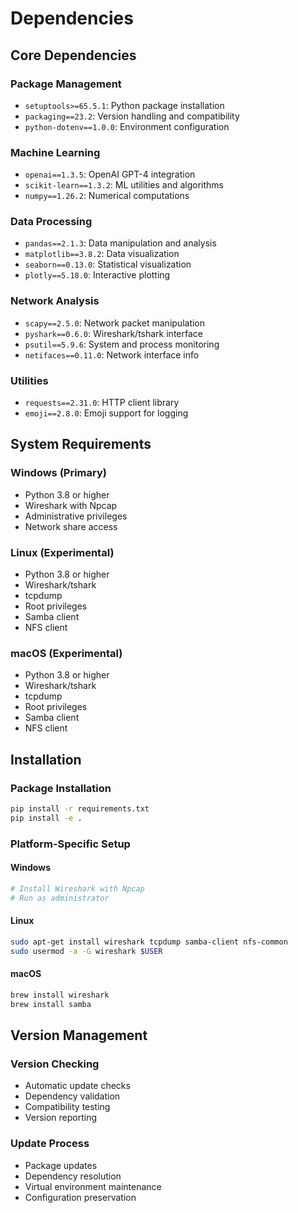 # Dependencies

## Core Dependencies

### Package Management
- `setuptools>=65.5.1`: Python package installation
- `packaging==23.2`: Version handling and compatibility
- `python-dotenv==1.0.0`: Environment configuration

### Machine Learning
- `openai==1.3.5`: OpenAI GPT-4 integration
- `scikit-learn==1.3.2`: ML utilities and algorithms
- `numpy==1.26.2`: Numerical computations

### Data Processing
- `pandas==2.1.3`: Data manipulation and analysis
- `matplotlib==3.8.2`: Data visualization
- `seaborn==0.13.0`: Statistical visualization
- `plotly==5.18.0`: Interactive plotting

### Network Analysis
- `scapy==2.5.0`: Network packet manipulation
- `pyshark==0.6.0`: Wireshark/tshark interface
- `psutil==5.9.6`: System and process monitoring
- `netifaces==0.11.0`: Network interface info

### Utilities
- `requests==2.31.0`: HTTP client library
- `emoji==2.8.0`: Emoji support for logging

## System Requirements

### Windows (Primary)
- Python 3.8 or higher
- Wireshark with Npcap
- Administrative privileges
- Network share access

### Linux (Experimental)
- Python 3.8 or higher
- Wireshark/tshark
- tcpdump
- Root privileges
- Samba client
- NFS client

### macOS (Experimental)
- Python 3.8 or higher
- Wireshark/tshark
- tcpdump
- Root privileges
- Samba client
- NFS client

## Installation

### Package Installation
```bash
pip install -r requirements.txt
pip install -e .
```

### Platform-Specific Setup

#### Windows
```bash
# Install Wireshark with Npcap
# Run as administrator
```

#### Linux
```bash
sudo apt-get install wireshark tcpdump samba-client nfs-common
sudo usermod -a -G wireshark $USER
```

#### macOS
```bash
brew install wireshark
brew install samba
```

## Version Management

### Version Checking
- Automatic update checks
- Dependency validation
- Compatibility testing
- Version reporting

### Update Process
- Package updates
- Dependency resolution
- Virtual environment maintenance
- Configuration preservation
